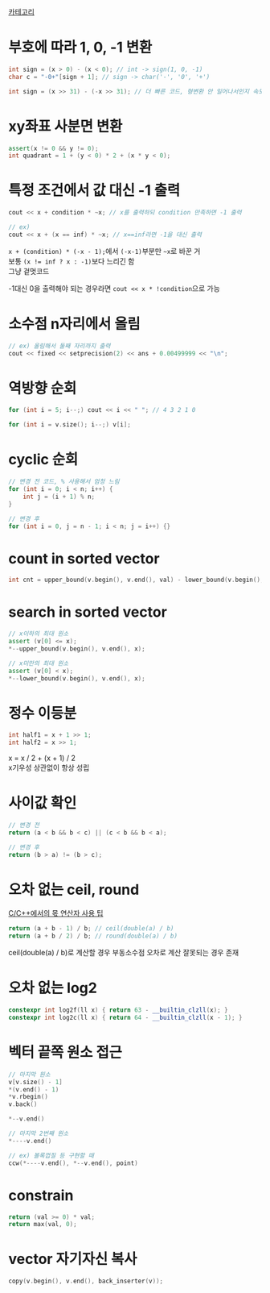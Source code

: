 [카테고리](/README.md)
# 부호에 따라 1, 0, -1 변환
```cpp
int sign = (x > 0) - (x < 0); // int -> sign(1, 0, -1)
char c = "-0+"[sign + 1]; // sign -> char('-', '0', '+')

int sign = (x >> 31) - (-x >> 31); // 더 빠른 코드, 형변환 안 일어나서인지 속도차이 꽤 큼
```

# xy좌표 사분면 변환
```cpp
assert(x != 0 && y != 0);
int quadrant = 1 + (y < 0) * 2 + (x * y < 0);
```

# 특정 조건에서 값 대신 -1 출력
```cpp
cout << x + condition * ~x; // x를 출력하되 condition 만족하면 -1 출력

// ex)
cout << x + (x == inf) * ~x; // x==inf라면 -1을 대신 출력
```
`x + (condition) * (-x - 1);`에서 `(-x-1)`부분만 `~x`로 바꾼 거   
보통 `(x != inf ? x : -1)`보다 느리긴 함   
그냥 겉멋코드   

-1대신 0을 출력해야 되는 경우라면 `cout << x * !condition`으로 가능

# 소수점 n자리에서 올림
```cpp
// ex) 올림해서 둘째 자리까지 출력
cout << fixed << setprecision(2) << ans + 0.00499999 << "\n";
```

# 역방향 순회
```cpp
for (int i = 5; i--;) cout << i << " "; // 4 3 2 1 0

for (int i = v.size(); i--;) v[i];
```

# cyclic 순회
```cpp
// 변경 전 코드, % 사용해서 엄청 느림
for (int i = 0; i < n; i++) {
    int j = (i + 1) % n;
}

// 변경 후
for (int i = 0, j = n - 1; i < n; j = i++) {}
```

# count in sorted vector
```cpp
int cnt = upper_bound(v.begin(), v.end(), val) - lower_bound(v.begin(), v.end(), val);
```

# search in sorted vector
```cpp
// x이하의 최대 원소
assert (v[0] <= x);
*--upper_bound(v.begin(), v.end(), x);

// x미만의 최대 원소
assert (v[0] < x);
*--lower_bound(v.begin(), v.end(), x);
```

# 정수 이등분
```cpp
int half1 = x + 1 >> 1;
int half2 = x >> 1;
```
x = x / 2 + (x + 1) / 2   
x기우성 상관없이 항상 성립   

# 사이값 확인
```cpp
// 변경 전
return (a < b && b < c) || (c < b && b < a);

// 변경 후
return (b > a) != (b > c);
```

# 오차 없는 ceil, round
[C/C++에서의 몫 연산자 사용 팁](https://xy-plane.tistory.com/11)   
```cpp
return (a + b - 1) / b; // ceil(double(a) / b)
return (a + b / 2) / b; // round(double(a) / b)
```
ceil(double(a) / b)로 계산할 경우 부동소수점 오차로 계산 잘못되는 경우 존재   

# 오차 없는 log2
```cpp
constexpr int log2f(ll x) { return 63 - __builtin_clzll(x); }
constexpr int log2c(ll x) { return 64 - __builtin_clzll(x - 1); }
```

# 벡터 끝쪽 원소 접근
```cpp
// 마지막 원소
v[v.size() - 1]
*(v.end() - 1)
*v.rbegin()
v.back()

*--v.end()

// 마지막 2번째 원소
*----v.end()

// ex) 볼록껍질 등 구현할 때
ccw(*----v.end(), *--v.end(), point)
```

# constrain
```cpp
return (val >= 0) * val;
return max(val, 0);
```

# vector 자기자신 복사
```cpp
copy(v.begin(), v.end(), back_inserter(v));
```